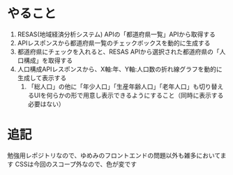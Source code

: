 # やること
1. RESAS(地域経済分析システム) APIの「都道府県一覧」APIから取得する
2. APIレスポンスから都道府県一覧のチェックボックスを動的に生成する
3. 都道府県にチェックを入れると、RESAS APIから選択された都道府県の「人口構成」を取得する
4. 人口構成APIレスポンスから、X軸:年、Y軸:人口数の折れ線グラフを動的に生成して表示する
    1. 「総人口」の他に「年少人口」「生産年齢人口」「老年人口」も切り替えるUIを何らかの形で用意し表示できるようにすること（同時に表示する必要はない）
# 追記
勉強用レポジトリなので、ゆめみのフロントエンドの問題以外も雑多においてます
CSSは今回のスコープ外なので、色が変です
